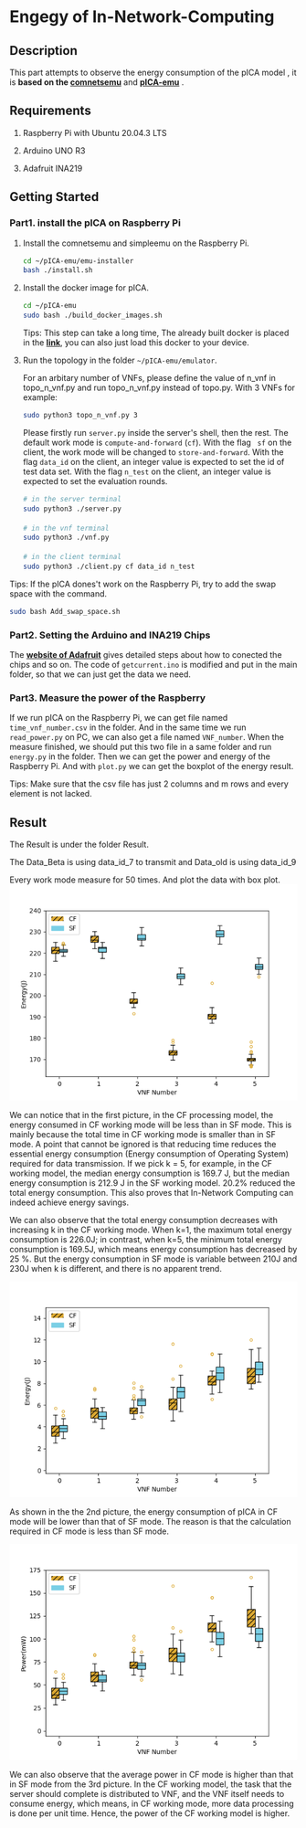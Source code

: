 
# Engegy of In-Network-Computing

## Description

This part attempts to observe the energy consumption of the pICA model , it is **based on the [comnetsemu](https://git.comnets.net/public-repo/comnetsemu)** and **[pICA-emu](https://github.com/Huanzhuo/pICA-emu)** .

## Requirements

1. Raspberry Pi with Ubuntu 20.04.3 LTS

2. Arduino UNO R3

3. Adafruit INA219

## Getting Started

### Part1. install the pICA on Raspberry Pi

1. Install the comnetsemu and simpleemu on the Raspberry Pi.

    ```bash
    cd ~/pICA-emu/emu-installer     
    bash ./install.sh
    ```

2. Install the docker image for pICA.

    ```bash
    cd ~/pICA-emu 
    sudo bash ./build_docker_images.sh
    ```

    Tips: This step can take a long time, The already built docker is placed in the **[link](https://drive.google.com/file/d/1ycI2l0fxlhCGN0kpHqCzdSGTeSjf8nbt/view?usp=sharing)**, you can also just load this docker to your device.


3. Run the topology in the folder ```~/pICA-emu/emulator```.

     For an arbitary number of VNFs, please define the value of n_vnf in topo_n_vnf.py and run topo_n_vnf.py instead of topo.py. With 3 VNFs for example:

    ```bash
    sudo python3 topo_n_vnf.py 3
    ```

    Please firstly run `server.py` inside the server's shell, then the rest. The default work mode is ```compute-and-forward``` (```cf```). With the flag ``` sf``` on the client, the work mode will be changed to ```store-and-forward```. With the flag ```data_id``` on the client, an integer value is expected to set the id of test data set. With the flag ```n_test``` on the client, an integer value is expected to set the evaluation rounds.

    ```bash
    # in the server terminal
    sudo python3 ./server.py

    # in the vnf terminal
    sudo python3 ./vnf.py

    # in the client terminal
    sudo python3 ./client.py cf data_id n_test

    ```

Tips: If the pICA dones't work on the Raspberry Pi, try to add the swap space with the command.

```bash
sudo bash Add_swap_space.sh
```

### Part2. Setting the Arduino and INA219 Chips

The  **[website of Adafruit](https://learn.adafruit.com/adafruit-ina219-current-sensor-breakout)**  gives detailed steps about how to conected the chips and so on. The code of ``` getcurrent.ino ``` is modified and put in the main folder, so that we can just get the data we need.

### Part3. Measure the power of the Raspberry

If we run pICA on the Raspberry Pi, we can get file named ``` time_vnf_number.csv ``` in the folder. And in the same time we run ``` read_power.py ``` on PC, we can also get a file named ``` VNF_number ```. When the measure finished, we should put this two file in a same folder and run ``` energy.py ``` in the folder. Then we can get the power and energy of the Raspberry Pi. And with ```plot.py``` we can get the boxplot of the energy result.

Tips: Make sure that the csv file has just 2 columns and m rows and every element is not lacked.

## Result

The Result is under the folder Result.

The Data_Beta is using data_id_7 to transmit and Data_old is using data_id_9

 Every work mode measure for 50 times. And plot the data with box plot.
![avatar](Result/Image/Total%20Energy.png)

We can notice that in the first picture, in the CF processing model, the energy consumed in CF working mode will be less than in SF mode. This is mainly because the total time in CF working mode is smaller than in SF mode. A point that cannot be ignored is that reducing time reduces the essential energy consumption (Energy consumption of Operating System) required for data transmission. If we pick k = 5, for example, in the CF working model, the median energy consumption is 169.7 J, but the median energy consumption is 212.9 J in the SF working model. 20.2\% reduced the total energy consumption. This also proves that In-Network Computing can indeed achieve energy savings. 

We can also observe that the total energy consumption decreases with increasing k in the CF working mode. When k=1, the maximum total energy consumption is 226.0J; in contrast, when k=5, the minimum total energy consumption is 169.5J, which means energy consumption has decreased by 25 \%. But the energy consumption in SF mode is variable between 210J and 230J when k is different, and there is no apparent trend.

![avatar](Result/Image/energy_pICA.png)

As shown in the the 2nd picture, the energy consumption of pICA in CF mode will be lower than that of SF mode. The reason is that the calculation required in CF mode is less than SF mode.

![avatar](Result/Image/power_pICA.png)

We can also observe that the average power in CF mode is higher than that in SF mode from the 3rd picture. In the CF working model, the task that the server should complete is distributed to VNF, and the VNF itself needs to consume energy, which means, in CF working mode, more data processing is done per unit time. Hence, the power of the CF working model is higher.
